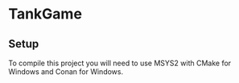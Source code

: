 # TankGame

## Setup

To compile this project you will need to use MSYS2 with CMake for Windows and Conan for Windows.